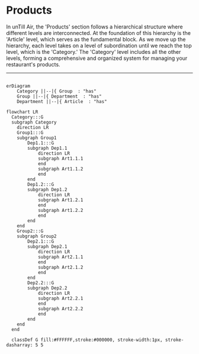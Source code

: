# Products

In unTill Air, the 'Products' section follows a hierarchical structure where different levels are interconnected. At the foundation of this hierarchy is the 'Article' level, which serves as the fundamental block. As we move up the hierarchy, each level takes on a level of subordination until we reach the top level, which is the 'Category.' The 'Category' level includes all the other levels, forming a comprehensive and organized system for managing your restaurant's products.

***

```mermaid  fullWidth="false"

erDiagram
    Category ||--|{ Group  : "has"
    Group ||--|{ Department  : "has"
    Department ||--|{ Article  : "has"

```

```mermaid
flowchart LR
  Category:::G
  subgraph Category
    direction LR
    Group1:::G
    subgraph Group1
        Dep1.1:::G
        subgraph Dep1.1
            direction LR
            subgraph Art1.1.1
            end
            subgraph Art1.1.2
            end
        end
        Dep1.2:::G
        subgraph Dep1.2
            direction LR
            subgraph Art1.2.1
            end
            subgraph Art1.2.2
            end        
        end
    end
    Group2:::G
    subgraph Group2
        Dep2.1:::G
        subgraph Dep2.1
            direction LR
            subgraph Art2.1.1
            end
            subgraph Art2.1.2
            end
        end
        Dep2.2:::G
        subgraph Dep2.2
            direction LR
            subgraph Art2.2.1
            end
            subgraph Art2.2.2
            end        
        end
    end
  end

  classDef G fill:#FFFFFF,stroke:#000000, stroke-width:1px, stroke-dasharray: 5 5  

```
